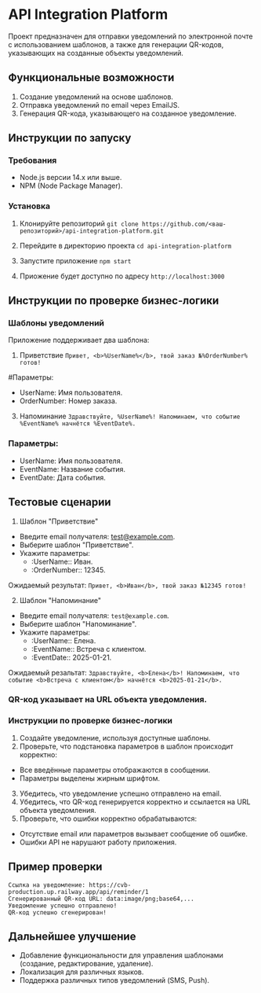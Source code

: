 # API Integration Platform

Проект предназначен для отправки уведомлений по электронной почте с использованием шаблонов, а также для генерации QR-кодов, указывающих на созданные объекты уведомлений.

## Функциональные возможности
1. Создание уведомлений на основе шаблонов.
2. Отправка уведомлений по email через EmailJS.
3. Генерация QR-кода, указывающего на созданное уведомление.

## Инструкции по запуску
### Требования
* Node.js версии 14.x или выше.
* NPM (Node Package Manager).

### Установка

1. Клонируйте репозиторий
```git clone https://github.com/<ваш-репозиторий>/api-integration-platform.git```

3. Перейдите в директорию проекта
```cd api-integration-platform```

4. Запустите приложение
```npm start```

5. Приожение будет доступно по адресу ```http://localhost:3000```

## Инструкции по проверке бизнес-логики

### Шаблоны уведомлений

Приложение поддерживает два шаблона:
1. Приветствие
```Привет, <b>%UserName%</b>, твой заказ №%OrderNumber% готов!```

#Параметры:
* UserName: Имя пользователя.
* OrderNumber: Номер заказа.

3. Напоминание
```Здравствуйте, %UserName%! Напоминаем, что событие %EventName% начнётся %EventDate%.```

### Параметры:
* UserName: Имя пользователя.
* EventName: Название события.
* EventDate: Дата события.

## Тестовые сценарии

1. Шаблон "Приветствие"

* Введите email получателя: test@example.com.
* Выберите шаблон "Приветствие".
* Укажите параметры:
  * :UserName:: Иван.
  * :OrderNumber:: 12345.

Ожидаемый результат:
```Привет, <b>Иван</b>, твой заказ №12345 готов!```

2. Шаблон "Напоминание"

* Введите email получателя: ```test@example.com```.
* Выберите шаблон "Напоминание".
* Укажите параметры:
  * :UserName:: Елена.
  * :EventName:: Встреча с клиентом.
  * :EventDate:: 2025-01-21.

Ожидаемый резальтат:
```Здравствуйте, <b>Елена</b>! Напоминаем, что событие <b>Встреча с клиентом</b> начнётся <b>2025-01-21</b>.```

### QR-код указывает на URL объекта уведомления.


### Инструкции по проверке бизнес-логики

1. Создайте уведомление, используя доступные шаблоны.
2. Проверьте, что подстановка параметров в шаблон происходит корректно:
 * Все введённые параметры отображаются в сообщении.
 * Параметры выделены жирным шрифтом.
3. Убедитесь, что уведомление успешно отправлено на email.
4. Убедитесь, что QR-код генерируется корректно и ссылается на URL объекта уведомления.
5. Проверьте, что ошибки корректно обрабатываются:
 * Отсутствие email или параметров вызывает сообщение об ошибке.
 * Ошибки API не нарушают работу приложения.

## Пример проверки
```Отправляемый на API объект: { message: "...", recipientEmail: "test@example.com", ... }
Ссылка на уведомление: https://cvb-production.up.railway.app/api/reminder/1
Сгенерированный QR-код URL: data:image/png;base64,...
Уведомление успешно отправлено!
QR-код успешно сгенерирован!
```

## Дальнейшее улучшение
* Добавление функциональности для управления шаблонами (создание, редактирование, удаление).
* Локализация для различных языков.
* Поддержка различных типов уведомлений (SMS, Push).

